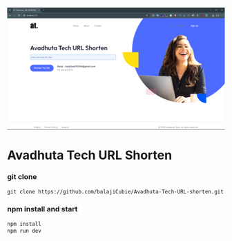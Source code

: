 
![demo](demo.png)
# Avadhuta Tech URL Shorten
### git clone 
```
git clone https://github.com/balajiCubie/Avadhuta-Tech-URL-shorten.git
```

### npm install and start
```
npm install
npm run dev
```
    
